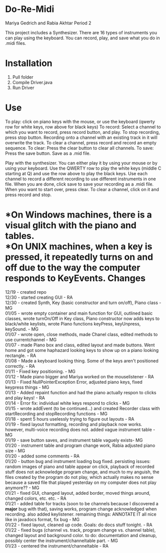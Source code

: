 Do-Re-Midi 
========

Mariya Gedrich and Rabia Akhtar Period 2

This project includes a Synthesizer. There are 16 types of instruments you can play using the keyboard. You can record, play, and save what you do in .midi files. 

Installation
==========
1. Pull folder
2. Compile Driver.java 
3. Run Driver 

Use
=============
To play: click on piano keys with the mouse, or use the keyboard (qwerty row for white keys, row above for black keys)
To record: Select a channel to which you want to record, press record button, and play. To stop recording, press stop button. Recording onto a channel with an existing track in it will overwrite the track. To clear a channel, press record and record an empty sequence. 
To clear: Press the clear button to clear all channels. 
To save: Press the save button. Save as a .mid file. 

Play with the synthesizer. You can either play it by using your mouse or by using your keyboard. 
Use the QWERTY row to play the white keys (middle C starting at Q) and use the row above to play the black keys. 
Use each channel to record a different recording to use different instruments in one file. When you are done, click save to save your recording as a .midi file. When you want to start over, press clear. To clear a channel, click on it and press record and stop. 

*On Windows machines, there is a visual glitch with the piano and tables.<br/>
*On UNIX machines, when a key is pressed, it repeatedly turns on and off due to the way the computer responds to KeyEvents.
Changes
=====
12/19 - created repo <br/>
12/30 - started creating GUI - RA <br/>
12/30 - created Synth, Key (basic constructor and turn on/off), Piano class - MG <br/>
01/05 - wrote empty container and main function for GUI, outlined basic classes, wrote turnOn/Off in Key class, Piano constructor now adds keys to black/white keylists, wrote Piano functions keyPress, keyUnpress, keySound. - MG <br/>
01/07 - wrote open, close methods, made Chanel class, edited methods to use currentchannel - MG <br/>
01/07 - made Piano box and class, edited layout and made buttons. Went home and got some haphazard looking keys to show up on a piano looking rectangle. - RA <br/>
01/08 - Made a keyboard looking thing. Some of the keys aren't positioned correctly. - RA <br/>
01/11 - Fixed key positioning. - MG <br/>
01/12 - Made piano bigger and Mariya worked on the mouselistener - RA
 <br/>
01/13 - Fixed NullPointerException Error, adjusted piano keys, fixed keypress things - MG <br/>
01/13 - Added repaint function and had the piano actually respon to clicks and play keys! - RA <br/>
01/14 - Error fix: individual white keys respond to clicks - MG <br/>
01/15 - wrote addEvent (to be continued...) and created Recorder class with startRecording and stopRecording functions - MG <br/>
01/18 - spent 5 hours uselessly trying to figure out layouts - RA <br/>
01/19 - fixed layout formatting, recording and playback now works. however, multi-voice recording does not. added vague instrument table - MG <br/>
01/19 - save button saves, and instrument table vaguely exists- MG <br/>
01/20 - instrument table and program change work, Rabia adjusted piano size - MG <br/>
01/20 - added some comments - RA <br/>
01/20 - button bug and instrument loading bug fixed. persisting issues: random images of piano and table appear on click, playback of recorded stuff does not acknowledge program change, and much to my anguish, the files created by the program do not play, which actually makes no sense because a saved file that played yesterday on my computer does not play anymore?? - MG <br/>
01/21 - fixed GUI, changed layout, added border, moved things around, changed colors, etc. etc. - RA <br/>
01/21 - added table for tracks (soon to be channels because I discovered a **major** bug with that), saving works, program change acknowledged when recording. also added keylistener. remaining things: ANNOTATE IT all nice like in javadocs format, fix bug - MG <br/> 
01/22 - fixed layout, cleaned up code. Goals: do docs stuff tonight. - RA <br/>
01/22 - fixed bugs (channel vs. track, program change vs. channel table), changed layout and background color. to do: documentation and cleanup, possibly center the instrument/channeltable part. - MG <br/>
01/23 - centered the instrument/channeltable - RA <br/>
